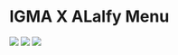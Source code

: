  # IGMA X ALalfy Menu 
 <img src="https://t.bkit.co/w_678a830944102.gif" />
<img src="https://t.bkit.co/w_678ab36a0904f.gif" />
 <img src="https://profile-counter.glitch.me/ElalfyCafe/count.svg" />
